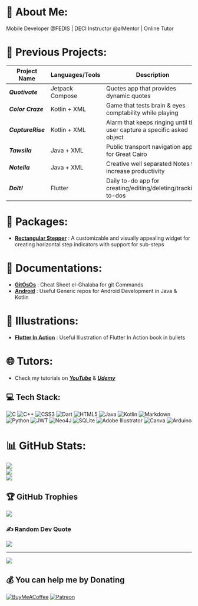 # 💫 About Me:
Mobile Developer @FEDIS | DECI Instructor @alMentor | Online Tutor
# 📱 Previous Projects:
| Project Name | Languages/Tools | Description                                                               | ReadMe                                              | onPlayStore                                                                   |
|---------------|-----------------|--------------------------------------------------------------------------|-----------------------------------------------------|-------------------------------------------------------------------------------|
| **_Quotivate_** | Jetpack Compose | Quotes app that provides dynamic quotes                                  | [**open**](https://github.com/mossssama/Quotivate)  | [**try**](https://play.google.com/store/apps/details?id=com.newOs.quotivate)  |
|**_Color Craze_**| Kotlin + XML    | Game that tests brain & eyes comptability while playing                  | [**open**](https://github.com/mossssama/ColorGame)  | [**try**](https://play.google.com/store/apps/details?id=com.newOs.colorCraze) |
|**_CaptureRise_**| Kotlin + XML    | Alarm that keeps ringing until the user capture a specific asked object  | [**open**](https://github.com/mossssama/CaptureRise)| [**try**](https://play.google.com/store/apps/details?id=com.newOs.captureRise)|
| **_Tawsila_**   | Java + XML      | Public transport navigation app for Great Cairo                          | [**open**](https://github.com/HaidyGamal/GP-AndroidApp)  | [**watch**](https://www.youtube.com/watch?v=ogHvqx3w7lY)                  |
| **_Notella_**   | Java + XML      | Creative well separated Notes to increase productivity                   | [**open**](https://github.com/mossssama/Notella)    | [**try**](https://play.google.com/store/apps/details?id=com.mOssssama.notesapp) |
| **_DoIt!_**     | Flutter         | Daily to-do app for creating/editing/deleting/tracking to-dos | [**open**](https://github.com/mossssama/DoIt) | [**try**](https://play.google.com/store/apps/details?id=com.newOs.doIt)  |

# 📖 Packages:
- **[Rectangular Stepper](https://pub.dev/packages/rectangular_stepper)** : A customizable and visually appealing widget for creating horizontal step indicators with support for sub-steps
  
# 📖 Documentations:
- **[GitOsOs](https://github.com/mossssama/GitOsOs)** : Cheat Sheet el-Ghalaba for git Commands
- **[Android](https://github.com/mossssama/AndroidJavaClasses)** : Useful Generic repos for Android Development in Java & Kotlin

# 📖 Illustrations:
- **[Flutter In Action](https://github.com/mossssama/flutterInAction)** : Useful Illustration of Flutter In Action book in bullets

# 🌐 Tutors:
- Check my tutorials on [**_YouTube_**](https://youtube.com/c/@mossssama) & [**_Udemy_**](https://www.udemy.com/user/mohammad-osama-saleh-ahmad/) 


## 💻 Tech Stack:
![C](https://img.shields.io/badge/c-%2300599C.svg?style=plastic&logo=c&logoColor=white) ![C++](https://img.shields.io/badge/c++-%2300599C.svg?style=plastic&logo=c%2B%2B&logoColor=white) ![CSS3](https://img.shields.io/badge/css3-%231572B6.svg?style=plastic&logo=css3&logoColor=white) ![Dart](https://img.shields.io/badge/dart-%230175C2.svg?style=plastic&logo=dart&logoColor=white) ![HTML5](https://img.shields.io/badge/html5-%23E34F26.svg?style=plastic&logo=html5&logoColor=white) ![Java](https://img.shields.io/badge/java-%23ED8B00.svg?style=plastic&logo=java&logoColor=white) ![Kotlin](https://img.shields.io/badge/kotlin-%230095D5.svg?style=plastic&logo=kotlin&logoColor=white) ![Markdown](https://img.shields.io/badge/markdown-%23000000.svg?style=plastic&logo=markdown&logoColor=white) ![Python](https://img.shields.io/badge/python-3670A0?style=plastic&logo=python&logoColor=ffdd54) ![JWT](https://img.shields.io/badge/JWT-black?style=plastic&logo=JSON%20web%20tokens) 	![Neo4J](https://img.shields.io/badge/Neo4j-008CC1?style=plastic&logo=neo4j&logoColor=white) ![SQLite](https://img.shields.io/badge/sqlite-%2307405e.svg?style=plastic&logo=sqlite&logoColor=white) ![Adobe Illustrator](https://img.shields.io/badge/adobeillustrator-%23FF9A00.svg?style=plastic&logo=adobeillustrator&logoColor=white) ![Canva](https://img.shields.io/badge/Canva-%2300C4CC.svg?style=plastic&logo=Canva&logoColor=white) ![Arduino](https://img.shields.io/badge/-Arduino-00979D?style=plastic&logo=Arduino&logoColor=white)
# 📊 GitHub Stats:
![](https://github-readme-stats.vercel.app/api?username=mossssama&theme=bear&hide_border=false&include_all_commits=true&count_private=false)<br/>
![](https://github-readme-streak-stats.herokuapp.com/?user=mossssama&theme=bear&hide_border=false)<br/>
![](https://github-readme-stats.vercel.app/api/top-langs/?username=mossssama&theme=bear&hide_border=false&include_all_commits=true&count_private=false&layout=compact)

## 🏆 GitHub Trophies
![](https://github-profile-trophy.vercel.app/?username=mossssama&theme=radical&no-frame=false&no-bg=false&margin-w=4)

### ✍️ Random Dev Quote
![](https://quotes-github-readme.vercel.app/api?type=horizontal&theme=gruvbox)

---
[![](https://visitcount.itsvg.in/api?id=mossssama&icon=2&color=0)](https://visitcount.itsvg.in)

  ## 💰 You can help me by Donating
  [![BuyMeACoffee](https://img.shields.io/badge/Buy%20Me%20a%20Coffee-ffdd00?style=for-the-badge&logo=buy-me-a-coffee&logoColor=black)](https://buymeacoffee.com/mossssama) [![Patreon](https://img.shields.io/badge/Patreon-F96854?style=for-the-badge&logo=patreon&logoColor=white)](https://patreon.com/torabelmath) 

  
<!-- Proudly created with GPRM ( https://gprm.itsvg.in ) -->
